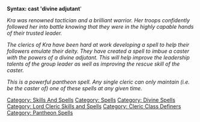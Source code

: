 **Syntax: cast 'divine adjutant**'

*Kra was renowned tactician and a brilliant warrior. Her troops
confidently followed her into battle knowing that they were in the
highly capable hands of their trusted leader.*

*The clerics of Kra have been hard at work developing a spell to help
their followers emulate their deity. They have created a spell to imbue
a caster with the powers of a divine adjutant. This will help improve
the leadership talents of the group leader as well as improving the
rescue skill of the caster.*

*This is a powerful pantheon spell. Any single cleric can only maintain
(i.e. be the caster of) one of these spells at any given time.*

[Category: Skills And Spells](Category:_Skills_And_Spells "wikilink")
[Category: Spells](Category:_Spells "wikilink") [Category: Divine
Spells](Category:_Divine_Spells "wikilink") [Category: Lord Cleric
Skills and Spells](Category:_Lord_Cleric_Skills_and_Spells "wikilink")
[Category: Cleric Class
Definers](Category:_Cleric_Class_Definers "wikilink") [Category:
Pantheon Spells](Category:_Pantheon_Spells "wikilink")
